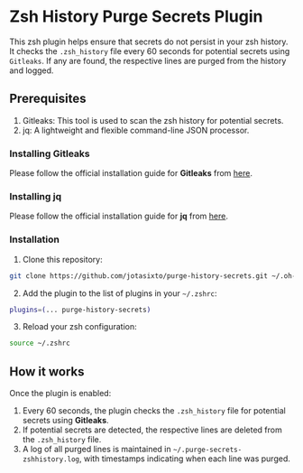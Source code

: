 # Zsh History Purge Secrets Plugin
This zsh plugin helps ensure that secrets do not persist in your zsh history. It checks the `.zsh_history` file every 60 seconds for potential secrets using `Gitleaks`. If any are found, the respective lines are purged from the history and logged.

## Prerequisites

1. Gitleaks: This tool is used to scan the zsh history for potential secrets.
2. jq: A lightweight and flexible command-line JSON processor.

### Installing Gitleaks

Please follow the official installation guide for **Gitleaks** from [here](https://github.com/gitleaks/gitleaks).

### Installing jq

Please follow the official installation guide for **jq** from [here](https://jqlang.github.io/jq/download/).

### Installation

1. Clone this repository:

```bash
git clone https://github.com/jotasixto/purge-history-secrets.git ~/.oh-my-zsh/custom/plugins/purge-history-secrets
```

2. Add the plugin to the list of plugins in your `~/.zshrc`:

```bash
plugins=(... purge-history-secrets)
```

3. Reload your zsh configuration:

```bash
source ~/.zshrc
```

## How it works

Once the plugin is enabled:

1. Every 60 seconds, the plugin checks the `.zsh_history` file for potential secrets using **Gitleaks**.
2. If potential secrets are detected, the respective lines are deleted from the `.zsh_history` file.
3. A log of all purged lines is maintained in `~/.purge-secrets-zshhistory.log`, with timestamps indicating when each line was purged.
